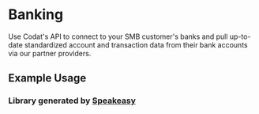 # Banking
    
﻿Use Codat's API to connect to your SMB customer's banks and pull up-to-date standardized account and transaction data from their bank accounts via our partner providers.

<!-- Start SDK Installation -->
<!-- End SDK Installation -->
    
## Example Usage
<!-- Start SDK Example Usage -->
<!-- End SDK Example Usage -->

<!-- Start SDK Available Operations -->
<!-- End SDK Available Operations -->
### Library generated by [Speakeasy](https://docs.speakeasyapi.dev/docs/using-speakeasy/client-sdks)
